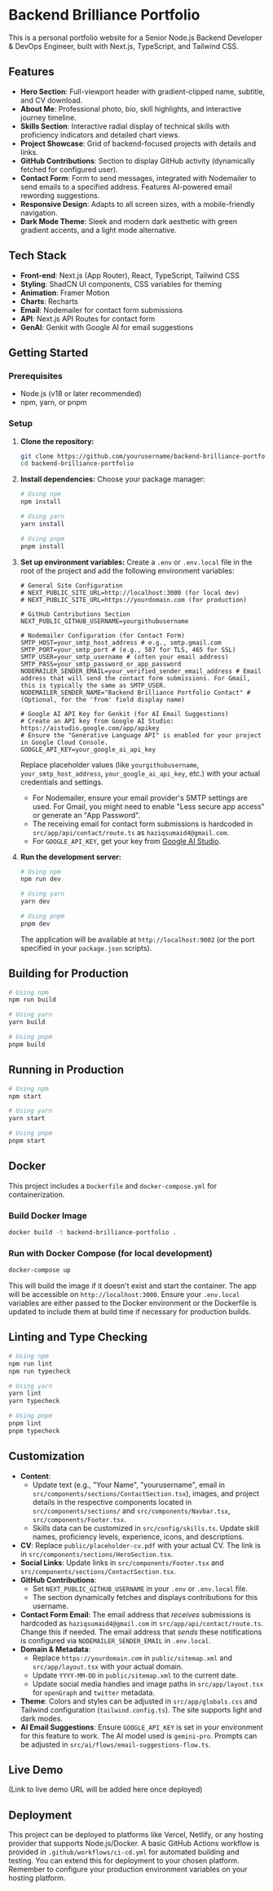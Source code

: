 # Backend Brilliance Portfolio

This is a personal portfolio website for a Senior Node.js Backend Developer & DevOps Engineer, built with Next.js, TypeScript, and Tailwind CSS.

## Features

- **Hero Section**: Full-viewport header with gradient-clipped name, subtitle, and CV download.
- **About Me**: Professional photo, bio, skill highlights, and interactive journey timeline.
- **Skills Section**: Interactive radial display of technical skills with proficiency indicators and detailed chart views.
- **Project Showcase**: Grid of backend-focused projects with details and links.
- **GitHub Contributions**: Section to display GitHub activity (dynamically fetched for configured user).
- **Contact Form**: Form to send messages, integrated with Nodemailer to send emails to a specified address. Features AI-powered email rewording suggestions.
- **Responsive Design**: Adapts to all screen sizes, with a mobile-friendly navigation.
- **Dark Mode Theme**: Sleek and modern dark aesthetic with green gradient accents, and a light mode alternative.

## Tech Stack

- **Front-end**: Next.js (App Router), React, TypeScript, Tailwind CSS
- **Styling**: ShadCN UI components, CSS variables for theming
- **Animation**: Framer Motion
- **Charts**: Recharts
- **Email**: Nodemailer for contact form submissions
- **API**: Next.js API Routes for contact form
- **GenAI**: Genkit with Google AI for email suggestions

## Getting Started

### Prerequisites

- Node.js (v18 or later recommended)
- npm, yarn, or pnpm

### Setup

1.  **Clone the repository:**
    ```bash
    git clone https://github.com/yourusername/backend-brilliance-portfolio.git
    cd backend-brilliance-portfolio
    ```

2.  **Install dependencies:**
    Choose your package manager:
    ```bash
    # Using npm
    npm install

    # Using yarn
    yarn install

    # Using pnpm
    pnpm install
    ```

3.  **Set up environment variables:**
    Create a `.env` or `.env.local` file in the root of the project and add the following environment variables:
    ```env
    # General Site Configuration
    # NEXT_PUBLIC_SITE_URL=http://localhost:3000 (for local dev)
    # NEXT_PUBLIC_SITE_URL=https://yourdomain.com (for production)
    
    # GitHub Contributions Section
    NEXT_PUBLIC_GITHUB_USERNAME=yourgithubusername 

    # Nodemailer Configuration (for Contact Form)
    SMTP_HOST=your_smtp_host_address # e.g., smtp.gmail.com
    SMTP_PORT=your_smtp_port # (e.g., 587 for TLS, 465 for SSL)
    SMTP_USER=your_smtp_username # (often your email address)
    SMTP_PASS=your_smtp_password_or_app_password
    NODEMAILER_SENDER_EMAIL=your_verified_sender_email_address # Email address that will send the contact form submissions. For Gmail, this is typically the same as SMTP_USER.
    NODEMAILER_SENDER_NAME="Backend Brilliance Portfolio Contact" # (Optional, for the 'from' field display name)
    
    # Google AI API Key for Genkit (for AI Email Suggestions)
    # Create an API key from Google AI Studio: https://aistudio.google.com/app/apikey
    # Ensure the "Generative Language API" is enabled for your project in Google Cloud Console.
    GOOGLE_API_KEY=your_google_ai_api_key
    ```
    Replace placeholder values (like `yourgithubusername`, `your_smtp_host_address`, `your_google_ai_api_key`, etc.) with your actual credentials and settings. 
    - For Nodemailer, ensure your email provider's SMTP settings are used. For Gmail, you might need to enable "Less secure app access" or generate an "App Password".
    - The receiving email for contact form submissions is hardcoded in `src/app/api/contact/route.ts` as `haziqsumaid4@gmail.com`.
    - For `GOOGLE_API_KEY`, get your key from [Google AI Studio](https://aistudio.google.com/app/apikey).

4.  **Run the development server:**
    ```bash
    # Using npm
    npm run dev

    # Using yarn
    yarn dev

    # Using pnpm
    pnpm dev
    ```
    The application will be available at `http://localhost:9002` (or the port specified in your `package.json` scripts).

## Building for Production

```bash
# Using npm
npm run build

# Using yarn
yarn build

# Using pnpm
pnpm build
```

## Running in Production

```bash
# Using npm
npm start

# Using yarn
yarn start

# Using pnpm
pnpm start
```

## Docker

This project includes a `Dockerfile` and `docker-compose.yml` for containerization.

### Build Docker Image

```bash
docker build -t backend-brilliance-portfolio .
```

### Run with Docker Compose (for local development)

```bash
docker-compose up
```
This will build the image if it doesn't exist and start the container. The app will be accessible on `http://localhost:3000`. Ensure your `.env.local` variables are either passed to the Docker environment or the Dockerfile is updated to include them at build time if necessary for production builds.

## Linting and Type Checking

```bash
# Using npm
npm run lint
npm run typecheck

# Using yarn
yarn lint
yarn typecheck

# Using pnpm
pnpm lint
pnpm typecheck
```

## Customization

- **Content**: 
    - Update text (e.g., "Your Name", "yourusername", email in `src/components/sections/ContactSection.tsx`), images, and project details in the respective components located in `src/components/sections/` and `src/components/Navbar.tsx`, `src/components/Footer.tsx`.
    - Skills data can be customized in `src/config/skills.ts`. Update skill names, proficiency levels, experience, icons, and descriptions.
- **CV**: Replace `public/placeholder-cv.pdf` with your actual CV. The link is in `src/components/sections/HeroSection.tsx`.
- **Social Links**: Update links in `src/components/Footer.tsx` and `src/components/sections/ContactSection.tsx`.
- **GitHub Contributions**: 
    - Set `NEXT_PUBLIC_GITHUB_USERNAME` in your `.env` or `.env.local` file.
    - The section dynamically fetches and displays contributions for this username.
- **Contact Form Email**: The email address that *receives* submissions is hardcoded as `haziqsumaid4@gmail.com` in `src/app/api/contact/route.ts`. Change this if needed. The email address that *sends* these notifications is configured via `NODEMAILER_SENDER_EMAIL` in `.env.local`.
- **Domain & Metadata**:
    - Replace `https://yourdomain.com` in `public/sitemap.xml` and `src/app/layout.tsx` with your actual domain.
    - Update `YYYY-MM-DD` in `public/sitemap.xml` to the current date.
    - Update social media handles and image paths in `src/app/layout.tsx` for `openGraph` and `twitter` metadata.
- **Theme**: Colors and styles can be adjusted in `src/app/globals.css` and Tailwind configuration (`tailwind.config.ts`). The site supports light and dark modes.
- **AI Email Suggestions**: Ensure `GOOGLE_API_KEY` is set in your environment for this feature to work. The AI model used is `gemini-pro`. Prompts can be adjusted in `src/ai/flows/email-suggestions-flow.ts`.

## Live Demo

(Link to live demo URL will be added here once deployed)

## Deployment

This project can be deployed to platforms like Vercel, Netlify, or any hosting provider that supports Node.js/Docker. A basic GitHub Actions workflow is provided in `.github/workflows/ci-cd.yml` for automated building and testing. You can extend this for deployment to your chosen platform. Remember to configure your production environment variables on your hosting platform.
